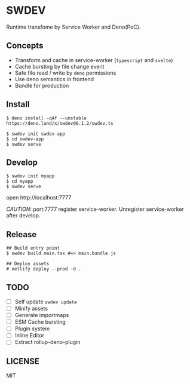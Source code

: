 # SWDEV

Runtime transfome by Service Worker and Deno(PoC).

## Concepts

- Transform and cache in service-worker (`typescript` and `svelte`)
- Cache bursting by file change event
- Safe file read / write by `deno` permissions
- Use deno semantics in frontend
- Bundle for production

## Install

```
$ deno install -qAf --unstable https://deno.land/x/swdev@0.1.2/swdev.ts

$ swdev init swdev-app
$ cd swdev-app
$ swdev serve
```

## Develop

```
$ swdev init myapp
$ cd myapp
$ swdev serve
```

open http://localhost:7777

_CAUTION_: port:7777 register service-worker. Unregister service-worker after develop.

## Release

```
## Build entry point
$ swdev build main.tsx #=> main.bundle.js

## Deploy assets
# netlify deploy --prod -d .
```

## TODO

- [ ] Self update `swdev update`
- [ ] Minify assets
- [ ] Generate importmaps
- [ ] ESM Cache bursting
- [ ] Plugin system
- [ ] Inline Editor
- [ ] Extract rollup-deno-plugin

## LICENSE

MIT
